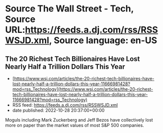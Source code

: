 # Source The Wall Street - Tech, Source URL:https://feeds.a.dj.com/rss/RSSWSJD.xml, Source language: en-US

## The 20 Richest Tech Billionaires Have Lost Nearly Half a Trillion Dollars This Year
 - [https://www.wsj.com/articles/the-20-richest-tech-billionaires-have-lost-nearly-half-a-trillion-dollars-this-year-11666981428?mod=rss_Technology](https://www.wsj.com/articles/the-20-richest-tech-billionaires-have-lost-nearly-half-a-trillion-dollars-this-year-11666981428?mod=rss_Technology)
 - RSS feed: https://feeds.a.dj.com/rss/RSSWSJD.xml
 - date published: 2022-10-28 20:37:00+00:00

Moguls including Mark Zuckerberg and Jeff Bezos have collectively lost more on paper than the market values of most S&amp;P 500 companies.
